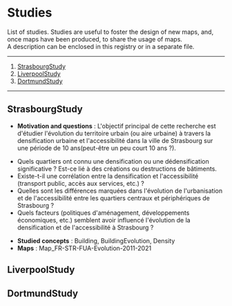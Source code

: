 # Studies

List of studies. Studies are useful to foster the design of new maps, and, once maps have been produced, to share the usage of maps.  
A description can be enclosed in this registry or in a separate file.

*******
 
 1. [StrasbourgStudy](#StrasbourgStudy)
 2. [LiverpoolStudy](#LiverpoolStudy)
 2. [DortmundStudy](#DortmundStudy)
 
*******

## StrasbourgStudy
* **Motivation and questions** : L'objectif principal de cette recherche est d'étudier l'évolution du territoire urbain (ou aire urbaine) à travers la densification urbaine et l'accessibilité dans la ville de Strasbourg sur une période de 10 ans(peut-être un peu court 10 ans ?).
- Quels quartiers ont connu une densification ou une dédensification significative ? Est-ce lié à des créations ou destructions de bâtiments.
- Existe-t-il une corrélation entre la densification et l'accessibilité (transport public, accès aux services, etc.) ?
- Quelles sont les différences marquées dans l'évolution de l'urbanisation et de l'accessibilité entre les quartiers centraux et périphériques de Strasbourg ?
- Quels facteurs (politiques d'aménagement, développements économiques, etc.) semblent avoir influencé l'évolution de la densification et de l'accessibilité à Strasbourg ?
* **Studied concepts** : Building, BuildingEvolution, Density
* **Maps** : Map_FR-STR-FUA-Evolution-2011-2021

## LiverpoolStudy



## DortmundStudy
